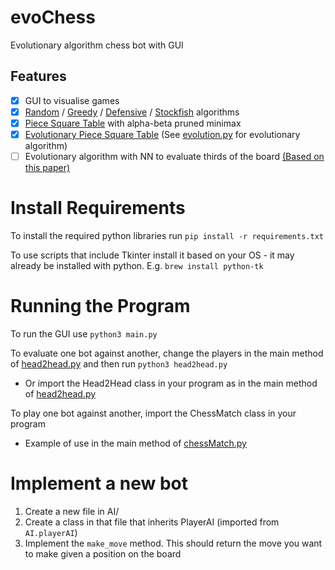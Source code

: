 # evoChess

Evolutionary algorithm chess bot with GUI 

## Features
- [x] GUI to visualise games
- [x] [Random](AI/randomAI.py) / [Greedy](AI/greedyAI.py) / [Defensive](AI/defensiveAI.py) / [Stockfish](AI/stockfishAI.py) algorithms
- [x] [Piece Square Table](AI/singleTableAI.py) with alpha-beta pruned minimax
- [x] [Evolutionary Piece Square Table](AI/evoTableAI.py) (See [evolution.py](evolution.py) for evolutionary algorithm)
- [ ] Evolutionary algorithm with NN to evaluate thirds of the board [(Based on this paper)](https://ieeexplore.ieee.org/document/1360168)

# Install Requirements

To install the required python libraries run `pip install -r requirements.txt`

To use scripts that include Tkinter install it based on your OS - it may already be installed with python. E.g. `brew install python-tk`

# Running the Program

To run the GUI use `python3 main.py`

To evaluate one bot against another, change the players in the main method of [head2head.py](head2head.py) and then run `python3 head2head.py`
- Or import the Head2Head class in your program as in the main method of [head2head.py](head2head.py)

To play one bot against another, import the ChessMatch class in your program
- Example of use in the main method of [chessMatch.py](chessMatch.py)

# Implement a new bot

1. Create a new file in AI/
2. Create a class in that file that inherits PlayerAI (imported from `AI.playerAI`)
3. Implement the `make_move` method. This should return the move you want to make given a position on the board
